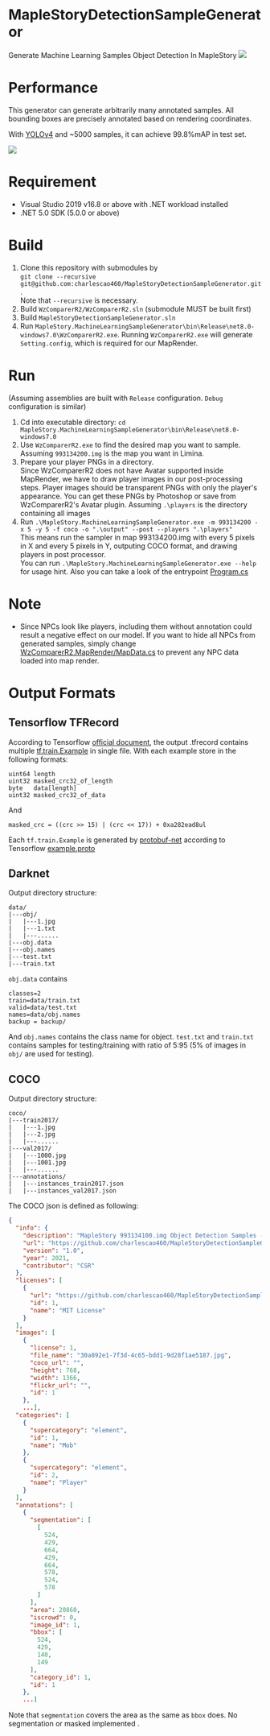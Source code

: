 # MapleStoryDetectionSampleGenerator
Generate Machine Learning Samples Object Detection In MapleStory
![](https://github.com/charlescao460/MapleStoryDetectionSampleGenerator/blob/main/pictures/result.png)



# Performance
This generator can generate arbitrarily many annotated samples. All bounding boxes are precisely annotated based on rendering coordinates.

With [YOLOv4](https://github.com/AlexeyAB/darknet/blob/master/cfg/yolov4-custom.cfg) and ~5000 samples, it can achieve 99.8%mAP in test set.


![](https://github.com/charlescao460/MapleStoryDetectionSampleGenerator/blob/main/pictures/chart_yolov4-custom.png)

# Requirement
* Visual Studio 2019 v16.8 or above with .NET workload installed
* .NET 5.0 SDK (5.0.0 or above)

# Build
1. Clone this repository with submodules by </br> `git clone --recursive git@github.com:charlescao460/MapleStoryDetectionSampleGenerator.git`. </br>Note that `--recursive` is necessary.
2. Build `WzComparerR2/WzComparerR2.sln` (submodule MUST be built first)
3. Build `MapleStoryDetectionSampleGenerator.sln`
4. Run `MapleStory.MachineLearningSampleGenerator\bin\Release\net8.0-windows7.0\WzComparerR2.exe`. Running `WzComparerR2.exe` will generate `Setting.config`, which is required for our MapRender.

# Run
(Assuming assemblies are built with `Release` configuration. `Debug` configuration is similar)
1. Cd into executable directory: `cd MapleStory.MachineLearningSampleGenerator\bin\Release\net8.0-windows7.0`
2. Use `WzComparerR2.exe` to find the desired map you want to sample. Assuming `993134200.img` is the map you want in Limina.
3. Prepare your player PNGs in a directory. </br>Since WzComparerR2 does not have Avatar supported inside MapRender, we have to draw player images in our post-processing steps. Player images should be transparent PNGs with only the player's appearance. You can get these PNGs by Photoshop or save from WzComparerR2's Avatar plugin. Assuming `.\players` is the directory containing all images
4. Run ```.\MapleStory.MachineLearningSampleGenerator.exe -m 993134200 -x 5 -y 5 -f coco -o ".\output" --post --players ".\players"```</br>
This means run the sampler in map 993134200.img with every 5 pixels in X and every 5 pixels in Y, outputing COCO format, and drawing players in post processor. </br>
You can run `.\MapleStory.MachineLearningSampleGenerator.exe --help` for usage hint. Also you can take a look of the entrypoint [Program.cs](https://github.com/charlescao460/MapleStoryDetectionSampleGenerator/blob/main/MapleStory.MachineLearningSampleGenerator/Program.cs)

# Note
* Since NPCs look like players, including them without annotation could result a negative effect on our model. If you want to hide all NPCs from generated samples, simply change [WzComparerR2.MapRender/MapData.cs](https://github.com/Kagamia/WzComparerR2/blob/main/WzComparerR2.MapRender/MapData.cs) to prevent any NPC data loaded into map render. 

# Output Formats
## Tensorflow TFRecord
According to Tensorflow [official document](https://www.tensorflow.org/tutorials/load_data/tfrecord#tfrecords_format_details), the output .tfrecord contains multiple [tf.train.Example](https://www.tensorflow.org/api_docs/python/tf/train/Example) in single file. With each example store in the following formats:

```
uint64 length
uint32 masked_crc32_of_length
byte   data[length]
uint32 masked_crc32_of_data
```
And
```
masked_crc = ((crc >> 15) | (crc << 17)) + 0xa282ead8ul
```
Each `tf.train.Example` is generated by [protobuf-net](https://github.com/protobuf-net/protobuf-net) according to Tensorflow [example.proto](https://github.com/tensorflow/tensorflow/blob/master/tensorflow/core/example/example.proto)

## Darknet
Output directory structure:
```
data/
|---obj/
|   |---1.jpg
|   |---1.txt
|   |---......
|---obj.data
|---obj.names
|---test.txt
|---train.txt
```
`obj.data` contains 
```
classes=2
train=data/train.txt
valid=data/test.txt
names=data/obj.names
backup = backup/
```
And `obj.names` contains the class name for object. `test.txt` and `train.txt` contains samples for testing/training with ratio of 5:95 (5% of images in `obj/` are used for testing).

## COCO
Output directory structure:
```
coco/
|---train2017/
|   |---1.jpg
|   |---2.jpg
|   |---......
|---val2017/
|   |---1000.jpg
|   |---1001.jpg
|   |---......
|---annotations/
|   |---instances_train2017.json
|   |---instances_val2017.json
```
The COCO json is defined as following:
```json
{
  "info": {
    "description": "MapleStory 993134100.img Object Detection Samples - Training",
    "url": "https://github.com/charlescao460/MapleStoryDetectionSampleGenerator",
    "version": "1.0",
    "year": 2021,
    "contributor": "CSR"
  },
  "licenses": [
    {
      "url": "https://github.com/charlescao460/MapleStoryDetectionSampleGenerator/blob/main/LICENSE",
      "id": 1,
      "name": "MIT License"
    }
  ],
  "images": [
    {
      "license": 1,
      "file_name": "30a892e1-7f3d-4c65-bdd1-9d28f1ae5187.jpg",
      "coco_url": "",
      "height": 768,
      "width": 1366,
      "flickr_url": "",
      "id": 1
    },
    ...],
  "categories": [
    {
      "supercategory": "element",
      "id": 1,
      "name": "Mob"
    },
    {
      "supercategory": "element",
      "id": 2,
      "name": "Player"
    }
  ],
  "annotations": [
    {
      "segmentation": [
        [
          524,
          429,
          664,
          429,
          664,
          578,
          524,
          578
        ]
      ],
      "area": 20860,
      "iscrowd": 0,
      "image_id": 1,
      "bbox": [
        524,
        429,
        140,
        149
      ],
      "category_id": 1,
      "id": 1
    },
    ...]
```
Note that `segmentation` covers the area as the same as `bbox` does. No segmentation or masked implemented .

